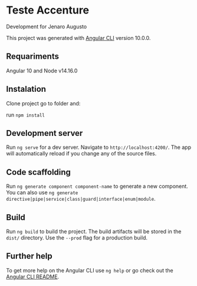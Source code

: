 # Teste Accenture
Development for Jenaro Augusto


This project was generated with [Angular CLI](https://github.com/angular/angular-cli) version 10.0.0.

## Requariments
Angular 10 and Node v14.16.0

## Instalation
Clone project go to folder and:

run `npm install`

## Development server

Run `ng serve` for a dev server. Navigate to `http://localhost:4200/`. The app will automatically reload if you change any of the source files.

## Code scaffolding

Run `ng generate component component-name` to generate a new component. You can also use `ng generate directive|pipe|service|class|guard|interface|enum|module`.

## Build

Run `ng build` to build the project. The build artifacts will be stored in the `dist/` directory. Use the `--prod` flag for a production build.

## Further help

To get more help on the Angular CLI use `ng help` or go check out the [Angular CLI README](https://github.com/angular/angular-cli/blob/master/README.md).
